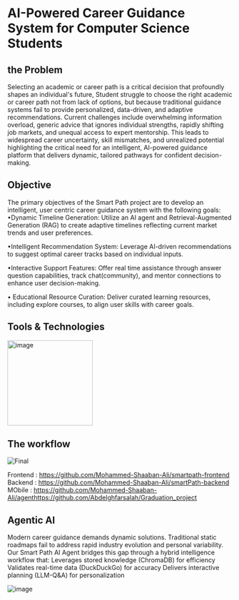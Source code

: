 # AI-Powered Career Guidance System for Computer Science Students

## the Problem 
Selecting an academic or career path is a 
critical decision that profoundly shapes 
an individual's future, Student struggle to 
choose the right academic or career path 
not from lack of options, but because 
traditional guidance systems fail to 
provide personalized, data-driven, and 
adaptive recommendations. Current 
challenges include overwhelming 
information overload, generic advice that 
ignores individual strengths, rapidly 
shifting job markets, and unequal access 
to expert mentorship. This leads to 
widespread career uncertainty, skill 
mismatches, and unrealized potential 
highlighting the critical need for an 
intelligent, AI-powered guidance platform 
that delivers dynamic, tailored pathways 
for confident decision-making.

## Objective 
 The primary objectives of the Smart Path project are to develop an intelligent,
 user centric career guidance system with the 
following goals:
 •Dynamic Timeline Generation: Utilize an 
AI agent and Retrieval-Augmented 
Generation (RAG) to create adaptive 
timelines reflecting current market trends 
and user preferences.

 •Intelligent Recommendation System: 
Leverage AI-driven recommendations to 
suggest optimal career tracks  based on 
individual inputs.

 •Interactive Support Features: Offer real
time assistance through answer question 
capabilities, track chat(community), and 
mentor connections to enhance user 
decision-making.

 • Educational Resource Curation: Deliver 
curated learning resources, including 
explore courses, to align user skills with 
career goals.

##  Tools & Technologies 
<img width="191" alt="image" src="https://github.com/user-attachments/assets/a0e6880a-3f60-4a79-9fb0-b2e3b7ea3fab" />

## The workflow 
![Final](https://github.com/user-attachments/assets/8dcc4e74-36e4-4498-a1e9-543430429201)

Frontend : https://github.com/Mohammed-Shaaban-Ali/smartpath-frontend
Backend : https://github.com/Mohammed-Shaaban-Ali/smartPath-backend
MObile : https://github.com/Mohammed-Shaaban-Ali/agenthttps://github.com/Abdelghfarsalah/Graduation_project

## Agentic AI 
Modern career guidance demands dynamic 
solutions. Traditional static roadmaps fail to address 
rapid industry evolution and personal variability. Our 
Smart Path AI Agent bridges this gap through a 
hybrid intelligence workflow that:
 Leverages stored knowledge (ChromaDB) for 
efficiency
 Validates real-time data (DuckDuckGo) for accuracy
 Delivers interactive planning (LLM-Q&A) for 
personalization  

![image](https://github.com/user-attachments/assets/cd45014d-0a4c-4fd0-a940-91556b2b8e12)


